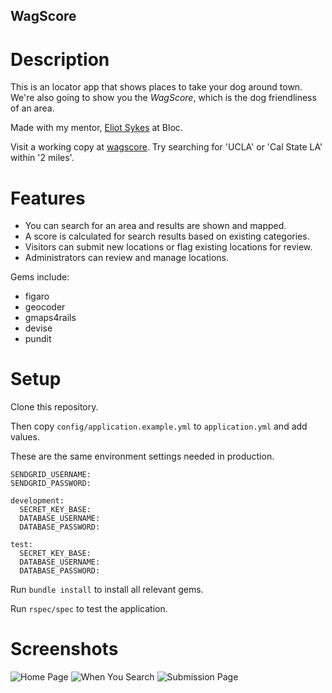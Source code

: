## WagScore

Description
======================
This is an locator app that shows places to take your dog around town.
We're also going to show you the *WagScore*, which is the dog friendliness of an area.

Made with my mentor, [Eliot Sykes](https://www.bloc.io/mentors/eliot-sykes) at Bloc.

Visit a working copy at [wagscore](http://wagscore.herokuapp.com/).
Try searching for 'UCLA' or 'Cal State LA' within '2 miles'.

Features
======================
* You can search for an area and results are shown and mapped.
* A score is calculated for search results based on existing categories.
* Visitors can submit new locations or flag existing locations for review.
* Administrators can review and manage locations.


Gems include:
* figaro
* geocoder
* gmaps4rails
* devise
* pundit


Setup
======================
Clone this repository. 

Then copy `config/application.example.yml` to `application.yml` and add values. 

These are the same environment settings needed in production.

```
SENDGRID_USERNAME: 
SENDGRID_PASSWORD: 

development:
  SECRET_KEY_BASE: 
  DATABASE_USERNAME: 
  DATABASE_PASSWORD: 

test:
  SECRET_KEY_BASE: 
  DATABASE_USERNAME: 
  DATABASE_PASSWORD:

```

Run `bundle install` to install all relevant gems.

Run `rspec/spec` to test the application.


Screenshots
====================

![Home Page](http://tienyuan.github.io/wagscore/img/home.png)
![When You Search](http://tienyuan.github.io/wagscore/img/search.png)
![Submission Page](http://tienyuan.github.io/wagscore/img/submission.png)

